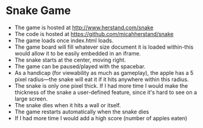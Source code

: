 # Snake Game

- The game is hosted at http://www.herstand.com/snake
- The code is hosted at https://github.com/micahherstand/snake
- The game loads once index.html loads.
- The game board will fill whatever size document it is loaded within-this would allow it to be easily embedded in an iframe.
- The snake starts at the center, moving right.
- The game can be paused/played with the spacebar.
- As a handicap (for viewability as much as gameplay), the apple has a 5 pixel radius—the snake will eat it if it hits anywhere within this radius.
- The snake is only one pixel thick. If I had more time I would make the thickness of the snake a user-defined feature, since it's hard to see on a large screen.
- The snake dies when it hits a wall or itself.
- The game restarts automatically when the snake dies
- If I had more time I would add a high score (number of apples eaten)